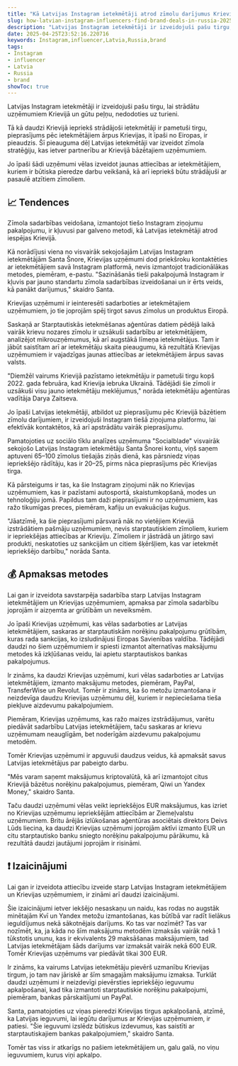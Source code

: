```yaml
---
title: "Kā Latvijas Instagram ietekmētāji atrod zīmolu darījumus Krievijā"
slug: how-latvian-instagram-influencers-find-brand-deals-in-russia-2025-04-25
description: "Latvijas Instagram ietekmētāji ir izveidojuši pašu tirgu, lai strādātu uzņēmumiem Krievijā un gūtu peļņu, nedodoties uz turieni."
date: 2025-04-25T23:52:16.220716
keywords: Instagram,influencer,Latvia,Russia,brand
tags:
- Instagram
- influencer
- Latvia
- Russia
- brand
showToc: true
---
```


Latvijas Instagram ietekmētāji ir izveidojuši pašu tirgu, lai strādātu uzņēmumiem Krievijā un gūtu peļņu, nedodoties uz turieni.

Tā kā daudzi Krievijā iepriekš strādājoši ietekmētāji ir pametuši tirgu, pieprasījums pēc ietekmētājiem ārpus Krievijas, it īpaši no Eiropas, ir pieaudzis. Šī pieauguma dēļ Latvijas ietekmētāji var izveidot zīmola stratēģiju, kas ietver partnerību ar Krievijā bāzētajiem uzņēmumiem.

Jo īpaši šādi uzņēmumi vēlas izveidot jaunas attiecības ar ietekmētājiem, kuriem ir būtiska pieredze darbu veikšanā, kā arī iepriekš būtu strādājuši ar pasaulē atzītiem zīmoliem.

## 📈 Tendences

Zīmola sadarbības veidošana, izmantojot tiešo Instagram ziņojumu pakalpojumu, ir kļuvusi par galveno metodi, kā Latvijas ietekmētāji atrod iespējas Krievijā.

Kā norādījusi viena no visvairāk sekojošajām Latvijas Instagram ietekmētājām Santa Šnore, Krievijas uzņēmumi dod priekšroku kontaktēties ar ietekmētājiem savā Instagram platformā, nevis izmantojot tradicionālākas metodes, piemēram, e-pastu. "Sazināšanās tieši pakalpojumā Instagram ir kļuvis par jauno standartu zīmola sadarbības izveidošanai un ir ērts veids, kā panākt darījumus," skaidro Santa.

Krievijas uzņēmumi ir ieinteresēti sadarboties ar ietekmētajiem uzņēmumiem, jo ​​tie joprojām spēj tirgot savus zīmolus un produktus Eiropā.

Saskaņā ar Starptautiskās ietekmēšanas aģentūras datiem pēdējā laikā vairāk krievu nozares zīmolu ir uzsākuši sadarbību ar ietekmētājiem, analizējot mikrouzņēmumus, kā arī augstākā līmeņa ietekmētājus. Tam ir jābūt saistītam arī ar ietekmētāju skaita pieaugumu, kā rezultātā Krievijas uzņēmumiem ir vajadzīgas jaunas attiecības ar ietekmētājiem ārpus savas valsts.

"Diemžēl vairums Krievijā pazīstamo ietekmētāju ir pametuši tirgu kopš 2022. gada februāra, kad Krievija iebruka Ukrainā. Tādējādi šie zīmoli ir uzsākuši visu jauno ietekmētāju meklējumus," norāda ietekmētāju aģentūras vadītāja Darya Zaitseva.

Jo īpaši Latvijas ietekmētāji, atbildot uz pieprasījumu pēc Krievijā bāzētiem zīmolu darījumiem, ir izveidojuši Instagram tiešā ziņojuma platformu, lai efektīvāk kontaktētos, kā arī apstrādātu vairāk pieprasījumu.

Pamatojoties uz sociālo tīklu analīzes uzņēmuma "Socialblade" visvairāk sekojošo Latvijas Instagram ietekmētāju Santa Šnorei kontu, viņš saņem aptuveni 65–100 zīmolus tiešajās ziņās dienā, kas pārsniedz viņas iepriekšējo rādītāju, kas ir 20–25, pirms nāca pieprasījums pēc Krievijas tirga.

Kā pārsteigums ir tas, ka šie Instagram ziņojumi nāk no Krievijas uzņēmumiem, kas ir pazīstami autosportā, skaistumkopšanā, modes un tehnoloģiju jomā. Papildus tam daži pieprasījumi ir no uzņēmumiem, kas ražo tikumīgas preces, piemēram, kafiju un evakuācijas kuģus.

"Jāatzīmē, ka šie pieprasījumi pārsvarā nāk no vietējiem Krievijā izstrādātiem pašmāju uzņēmumiem, nevis starptautiskiem zīmoliem, kuriem ir iepriekšējas attiecības ar Krieviju. Zīmoliem ir jāstrādā un jātirgo savi produkti, neskatoties uz sankcijām un citiem šķēršļiem, kas var ietekmēt iepriekšējo darbību," norāda Santa.

## 💰 Apmaksas metodes 

Lai gan ir izveidota savstarpēja sadarbība starp Latvijas Instagram ietekmētājiem un Krievijas uzņēmumiem, apmaksa par zīmola sadarbību joprojām ir aizņemta ar grūtībām un neveiksmēm.

Jo īpaši Krievijas uzņēmumi, kas vēlas sadarboties ar Latvijas ietekmētājiem, saskaras ar starptautiskām norēķinu pakalpojumu grūtībām, kuras rada sankcijas, ko izsludinājusi Eiropas Savienības valdība. Tādējādi daudzi no šiem uzņēmumiem ir spiesti izmantot alternatīvas maksājumu metodes kā izkļūšanas veidu, lai apietu starptautiskos bankas pakalpojumus.

Ir zināms, ka daudzi Krievijas uzņēmumi, kuri vēlas sadarboties ar Latvijas ietekmētājiem, izmanto maksājumu metodes, piemēram, PayPal, TransferWise un Revolut. Tomēr ir zināms, ka šo metožu izmantošana ir neizdevīga daudzu Krievijas uzņēmumu dēļ, kuriem ir nepieciešama tieša piekļuve aizdevumu pakalpojumiem.

Piemēram, Krievijas uzņēmums, kas ražo maizes izstrādājumus, varētu piedāvāt sadarbību Latvijas ietekmētājiem, taču saskaras ar krievu uzņēmumam neauglīgām, bet noderīgām aizdevumu pakalpojumu metodēm.

Tomēr Krievijas uzņēmumi ir apguvuši daudzus veidus, kā apmaksāt savus Latvijas ietekmētājus par pabeigto darbu.

"Mēs varam saņemt maksājumus kriptovalūtā, kā arī izmantojot citus Krievijā bāzētus norēķinu pakalpojumus, piemēram, Qiwi un Yandex Money," skaidro Santa.

Taču daudzi uzņēmumi vēlas veikt iepriekšējos EUR maksājumus, kas izriet no Krievijas uzņēmumu iepriekšējām attiecībām ar Ziemeļvalstu uzņēmumiem. Britu ārējās izlūkošanas aģentūras asociētais direktors Deivs Lūds liecina, ka daudzi Krievijas uzņēmumi joprojām aktīvi izmanto EUR un citu starptautisko banku sniegto norēķinu pakalpojumu pārākumu, kā rezultātā daudzi jautājumi joprojām ir risināmi. 

## ❗ Izaicinājumi

Lai gan ir izveidota attiecību izveide starp Latvijas Instagram ietekmētājiem un Krievijas uzņēmumiem, ir zināmi arī daudzi izaicinājumi.

Šie izaicinājumi ietver iekšējo nesaskaņu un naidu, kas rodas no augstāk minētajām Kvī un Yandex metožu izmantošanas, kas būtībā var radīt lielākus ieguldījumus nekā sākotnējais darījums. Ko tas var nozīmēt? Tas var nozīmēt, ka, ja kāda no šīm maksājumu metodēm izmaksās vairāk nekā 1 tūkstotis ununu, kas ir ekvivalents 29 maksāšanas maksājumiem, tad Latvijas ietekmētājam šāds darījums var izmaksāt vairāk nekā 600 EUR. Tomēr Krievijas uzņēmums var piedāvāt tikai 300 EUR.

Ir zināms, ka vairums Latvijas ietekmētāju pievērš uzmanību Krievijas tirgum, jo tam nav jāriskē ar šīm smagajām maksājumu izmaksa. Turklāt daudzi uzņēmumi ir neizdevīgi pievērsties iepriekšējo ieguvumu apkalpošanai, kad tika izmantoti starptautiskie norēķinu pakalpojumi, piemēram, bankas pārskaitījumi un PayPal. 

Santa, pamatojoties uz viņas pieredzi Krievijas tirgus apkalpošanā, atzīmē, ka Latvijas ieguvumi, lai iegūtu darījumus ar Krievijas uzņēmumiem, ir patiesi. "Šie ieguvumi izslēdz būtiskus izdevumus, kas saistīti ar starptautiskajiem bankas pakalpojumiem," skaidro Santa.

Tomēr tas viss ir atkarīgs no pašiem ietekmētājiem un, galu galā, no viņu ieguvumiem, kurus viņi apkalpo.